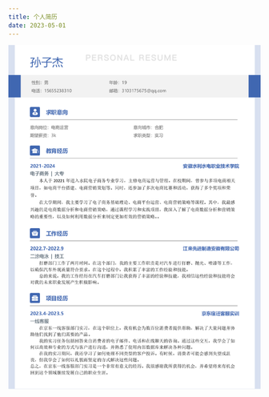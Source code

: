 ```yaml
---
title: 个人简历
date: 2023-05-01
---
```

<img src="https://raw.githubusercontent.com/Sunzijie/picplus/main/2023%E5%B9%B4/6%E6%9C%88/Screenshot_2023-06-17-10-50-58-208_cn.wps.moffice_eng.xiaomi.lite.png" alt="Screenshot_2023-06-17-10-50-58-208_cn.wps.moffice_eng.xiaomi.lite.png" title="Screenshot_2023-06-17-10-50-58-208_cn.wps.moffice_eng.xiaomi.lite.png" />